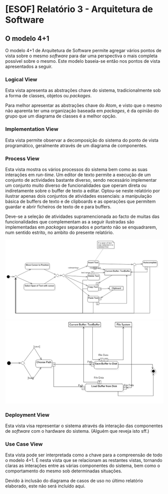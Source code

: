 # [ESOF] Relatório 3 - Arquitetura de Software

## O modelo 4+1

  O modelo 4+1 de Arquitetura de Software permite agregar vários pontos de vista sobre o mesmo *software* para dar uma perspectiva o mais completa possível sobre o mesmo. Este modelo baseia-se então nos pontos de vista apresentados a seguir.

### Logical View

Esta vista apresenta as abstrações chave do sistema, tradicionalmente sob a forma de classes, objetos ou *packages*.

Para melhor apresentar as abstrações chave do Atom, e visto que o mesmo não aparenta ter uma organização baseada em *packages*, é da opinião do grupo que um diagrama de classes é a melhor opção.

<Insert Class Diagram here>


### Implementation View

  Esta vista permite observar a decomposição do sistema do ponto de vista programático, geralmente através de um diagrama de componentes.  

  <Insert Component Diagram here>

### Process View

  Esta vista mostra os vários processos do sistema bem como as suas interações em *run-time*. Um editor de texto permite a execução de um conjunto de actividades bastante diverso, sendo necessário implementar um conjunto muito diverso de funcionalidades que operam direta ou indiretamente sobre o buffer de texto a editar. Optou-se neste relatório por ilustrar apenas dois conjuntos de atividades essenciais: a manipulação básica de buffers de texto e de clipboards e as operações que permitem guardar e abrir ficheiros de texto de e para buffers.

  Deve-se a seleção de atividades supramencionada ao facto de muitas das funcionalidades que complementam as a seguir ilustradas são implementadas em *packages* separados e portanto não se enquadrarem, num sentido estrito, no ambito do presente relatório.

  <img src="Resources/activity-text-editing.png" width="600px" alt="Atom"/>
  <img src="Resources/activity-file-system.png" width="600px" alt="Atom"/>


### Deployment View

  Esta vista visa representar o sistema através da interação das componentes de *software* com o hardware do sistema. (Alguém que reveja isto sff.)

  <Insert Deployment Diagram here>

### Use Case View

  Esta vista pode ser interpretada como a chave para a compreensão de todo o modelo 4+1. É nesta vista que se  relacionam as restantes vistas, tornando claras as interações entre as várias componentes do sistema, bem como o comportamento do mesmo sob determinadas situações.

  Devido à inclusão do diagrama de casos de uso no último relatório elaborado, este não será incluído aqui.
